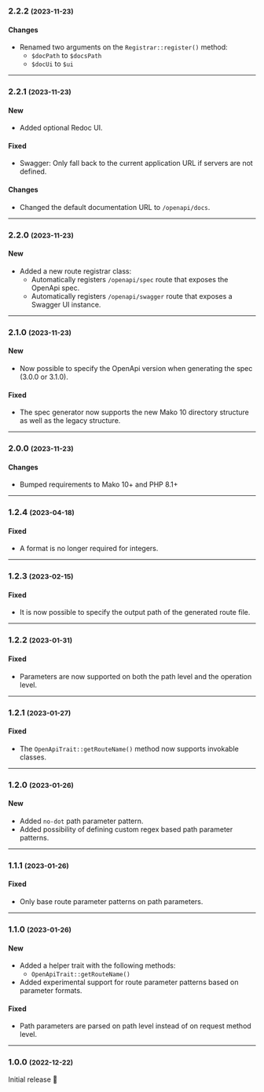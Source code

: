 ### 2.2.2 <small>(2023-11-23)</small>

#### Changes

* Renamed two arguments on the `Registrar::register()` method:
	- `$docPath` to `$docsPath`
	- `$docUi` to `$ui`

--------------------------------------------------------

### 2.2.1 <small>(2023-11-23)</small>

#### New

* Added optional Redoc UI.

#### Fixed

* Swagger: Only fall back to the current application URL if servers are not defined.

#### Changes

* Changed the default documentation URL to `/openapi/docs`.

--------------------------------------------------------

### 2.2.0 <small>(2023-11-23)</small>

#### New

* Added a new route registrar class:
	- Automatically registers `/openapi/spec` route that exposes the OpenApi spec.
	- Automatically registers `/openapi/swagger` route that exposes a Swagger UI instance.

--------------------------------------------------------

### 2.1.0 <small>(2023-11-23)</small>

#### New

* Now possible to specify the OpenApi version when generating the spec (3.0.0 or 3.1.0).

#### Fixed

* The spec generator now supports the new Mako 10 directory structure as well as the legacy structure.

--------------------------------------------------------

### 2.0.0 <small>(2023-11-23)</small>

#### Changes

* Bumped requirements to Mako 10+ and PHP 8.1+

--------------------------------------------------------

### 1.2.4 <small>(2023-04-18)</small>

#### Fixed

* A format is no longer required for integers.

--------------------------------------------------------

### 1.2.3 <small>(2023-02-15)</small>

#### Fixed

* It is now possible to specify the output path of the generated route file.

--------------------------------------------------------

### 1.2.2 <small>(2023-01-31)</small>

#### Fixed

* Parameters are now supported on both the path level and the operation level.

--------------------------------------------------------

### 1.2.1 <small>(2023-01-27)</small>

#### Fixed

* The `OpenApiTrait::getRouteName()` method now supports invokable classes.

--------------------------------------------------------

### 1.2.0 <small>(2023-01-26)</small>

#### New

* Added `no-dot` path parameter pattern.
* Added possibility of defining custom regex based path parameter patterns.

--------------------------------------------------------

### 1.1.1 <small>(2023-01-26)</small>

#### Fixed

* Only base route parameter patterns on path parameters.

--------------------------------------------------------

### 1.1.0 <small>(2023-01-26)</small>

#### New

* Added a helper trait with the following methods:
	- `OpenApiTrait::getRouteName()`
* Added experimental support for route parameter patterns based on parameter formats.

#### Fixed

* Path parameters are parsed on path level instead of on request method level.

--------------------------------------------------------

### 1.0.0 <small>(2022-12-22)</small>

Initial release 🎉
